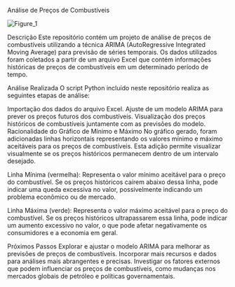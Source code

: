 Análise de Preços de Combustíveis

![Figure_1](https://github.com/nielknauan/Combustiveis_Analysis/assets/116109992/5a824fc2-7e36-4c6a-9bb0-9fa69b665d43)

Descrição
Este repositório contém um projeto de análise de preços de combustíveis utilizando a técnica ARIMA (AutoRegressive Integrated Moving Average) para previsão de séries temporais. Os dados utilizados foram coletados a partir de um arquivo Excel que contém informações históricas de preços de combustíveis em um determinado período de tempo.

Análise Realizada
O script Python incluído neste repositório realiza as seguintes etapas de análise:

Importação dos dados do arquivo Excel.
Ajuste de um modelo ARIMA para prever os preços futuros dos combustíveis.
Visualização dos preços históricos de combustíveis juntamente com as previsões do modelo.
Racionalidade do Gráfico de Mínimo e Máximo
No gráfico gerado, foram adicionadas linhas horizontais representando os valores mínimo e máximo aceitáveis para os preços de combustíveis. Esta adição permite visualizar visualmente se os preços históricos permanecem dentro de um intervalo desejado.

Linha Mínima (vermelha): Representa o valor mínimo aceitável para o preço do combustível. Se os preços históricos caírem abaixo dessa linha, pode indicar uma queda excessiva no valor, possivelmente indicando um problema econômico ou de mercado.

Linha Máxima (verde): Representa o valor máximo aceitável para o preço do combustível. Se os preços históricos ultrapassarem essa linha, pode indicar um aumento excessivo no valor, o que pode afetar negativamente os consumidores e a economia em geral.

Próximos Passos
Explorar e ajustar o modelo ARIMA para melhorar as previsões de preços de combustíveis.
Incorporar mais recursos e dados para análises mais abrangentes e precisas.
Investigar os fatores externos que podem influenciar os preços de combustíveis, como mudanças nos mercados globais de petróleo e políticas governamentais.
